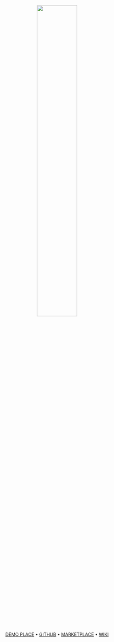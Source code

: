 <div align="center">

<img src="https://github.com/user-attachments/assets/db7a2c02-d2ce-4f05-a4b2-16a01935383a" width=50%>

[DEMO PLACE](https://www.roblox.com/games/18895967110) • [GITHUB](https://github.com/RBLXMotion/Universe/tree/main/Place4/ReplicatedStorage/Universe/RoPhone) • [MARKETPLACE](https://create.roblox.com/store/asset/130170677520739) • [WIKI](https://github.com/RBLXMotion/Universe/wiki/ShinePhone-(RoPhone))

</div>
